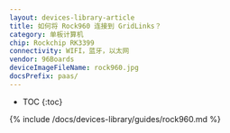 ```yaml
---
layout: devices-library-article
title: 如何将 Rock960 连接到 GridLinks？
category: 单板计算机
chip: Rockchip RK3399
connectivity: WIFI，蓝牙，以太网
vendor: 96Boards
deviceImageFileName: rock960.jpg
docsPrefix: paas/
---
```



* TOC
{:toc}

{% include /docs/devices-library/guides/rock960.md %}
